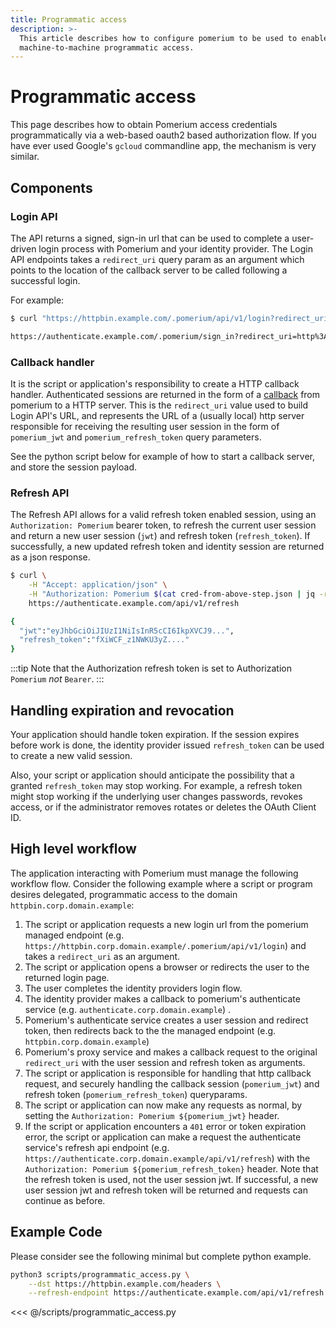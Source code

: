 ```yaml
---
title: Programmatic access
description: >-
  This article describes how to configure pomerium to be used to enable
  machine-to-machine programmatic access.
---
```


# Programmatic access

This page describes how to obtain Pomerium access credentials programmatically via a web-based oauth2 based authorization flow. If you have ever used Google's `gcloud` commandline app, the mechanism is very similar. 

## Components

### Login API

The API returns a signed, sign-in url that can be used to complete a user-driven login process with Pomerium and your identity provider. The Login API endpoints takes a `redirect_uri` query param as an argument which points to the location of the callback server to be called following a successful login. 

For example:

```bash
$ curl "https://httpbin.example.com/.pomerium/api/v1/login?redirect_uri=http://localhost:8000"

https://authenticate.example.com/.pomerium/sign_in?redirect_uri=http%3A%2F%2Flocalhost%3Fpomerium_programmatic_destination_url%3Dhttps%253A%252F%252Fhttpbin.corp.example%252F.pomerium%252Fapi%252Fv1%252Flogin%253Fredirect_uri%253Dhttp%253A%252F%252Flocalhost&sig=hsLuzJctmgsN4kbMeQL16fe_FahjDBEcX0_kPYfg8bs%3D&ts=1573262981
```

### Callback handler

It is the script or application's responsibility to create a HTTP callback handler. Authenticated sessions are returned in the form of a [callback](https://developer.okta.com/docs/concepts/auth-overview/#what-kind-of-client-are-you-building) from pomerium to a HTTP server. This is the `redirect_uri` value used to build Login API's URL, and represents the URL of a (usually local) http server  responsible for receiving the resulting user session in the form of `pomerium_jwt` and `pomerium_refresh_token` query parameters. 

See the python script below for example of how to start a callback server, and store the session payload.

### Refresh API

The Refresh API allows for a valid refresh token enabled session, using an `Authorization: Pomerium` bearer token, to refresh the current user session and return a new user session (`jwt`) and refresh token (`refresh_token`). If successfully, a new updated refresh token and identity session are returned as a json response.

```bash
$ curl \
	-H "Accept: application/json" \
	-H "Authorization: Pomerium $(cat cred-from-above-step.json | jq -r .refresh_token)" \
	https://authenticate.example.com/api/v1/refresh

{
  "jwt":"eyJhbGciOiJIUzI1NiIsInR5cCI6IkpXVCJ9...",
  "refresh_token":"fXiWCF_z1NWKU3yZ...."
}

```

:::tip
Note that the Authorization refresh token is set to Authorization `Pomerium` _not_ `Bearer`.
:::

## Handling expiration and revocation

Your application should handle token expiration. If the session expires before work is done, the identity provider issued `refresh_token` can be used to create a new valid session.

Also, your script or application should anticipate the possibility that a granted `refresh_token` may stop working. For example, a refresh token might stop working if the underlying user changes passwords, revokes access, or if the administrator removes rotates or deletes the OAuth Client ID.

## High level workflow

The application interacting with Pomerium must manage the following workflow flow. Consider the following example where a script or program desires delegated, programmatic access to the domain `httpbin.corp.domain.example`:

1. The script or application requests a new login url from the pomerium managed endpoint (e.g. `https://httpbin.corp.domain.example/.pomerium/api/v1/login`) and takes a `redirect_uri` as an argument.
1. The script or application opens a browser or redirects the user to the returned login page.
1. The user completes the identity providers login flow.
1. The identity provider makes a callback to pomerium's authenticate service (e.g. `authenticate.corp.domain.example`) .
1. Pomerium's authenticate service creates a user session and redirect token, then redirects back to the the managed endpoint (e.g. `httpbin.corp.domain.example`)
1. Pomerium's proxy service and makes a callback request to the original `redirect_uri` with the user session and refresh token as arguments.
1. The script or application is responsible for handling that http callback request, and securely handling the callback session (`pomerium_jwt`) and refresh token (`pomerium_refresh_token`) queryparams.
1. The script or application can now make any requests as normal, by setting the `Authorization: Pomerium ${pomerium_jwt}` header.
1. If the script or application encounters a `401` error or token expiration error, the script or application can make a request the authenticate service's refresh api endpoint (e.g. `https://authenticate.corp.domain.example/api/v1/refresh`) with the `Authorization: Pomerium ${pomerium_refresh_token}` header. Note that the refresh token is used, not the user session jwt. If successful, a new user session jwt and refresh token will be returned and requests can continue as before.

## Example Code

Please consider see the following minimal but complete python example.

```bash
python3 scripts/programmatic_access.py \
	--dst https://httpbin.example.com/headers \
	--refresh-endpoint https://authenticate.example.com/api/v1/refresh
```

<<< @/scripts/programmatic_access.py

[authorization bearer token]: https://developers.google.com/gmail/markup/actions/verifying-bearer-tokens
[identity provider]: ../identity-providers/readme.md
[proof key for code exchange]: https://tools.ietf.org/html/rfc7636
